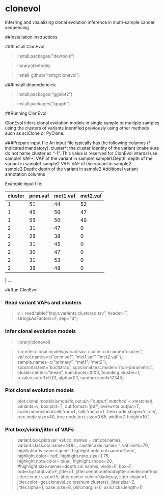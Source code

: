 # clonevol
Inferring and visualizing clonal evolution inference in multi-sample cancer sequencing

##Installation instructions

###Install ClonEvol
> install.packages("devtools")

> library(devtools)

> install_github(“hdng/clonevol”)

###Install dependencies:
>install.packages(“ggplot2”)

>install.packages(“igraph”)

##Running ClonEvol

ClonEvol infers clonal evolution models in single sample or multiple samples using the clusters of variants identified previously using other methods such as sciClone or PyClone.

###Prepare input file
An input file typically has the following columns (* indicated mandatory):
cluster*: the cluster identity of the variant (make sure do not name cluster as “-1”. This value is reserved for ClonEvol internal use.
sample1.VAF*: VAF of the variant in sample1
sample1.Depth: depth of the variant in sample1
sample2.VAF: VAF of the variant in sample2
sample2.Depth: depth of the variant in sample2
Additional variant annotation columns

Example input file:

| cluster  |  prim.vaf  |  met1.vaf  |  met2.vaf |
|----------|------------|------------|-----------|
| 1        |  51        |  44        |  52       |
| 1        |  45        |  56        |  47       |
| 1        |  55        |  50        |  49       |
| 2        |  31        |  47        |  0        |
| 2        |  28        |  38        |  0        |
| 2        |  31        |  45        |  0        |
| 2        |  30        |  47        |  0        |
| 2        |  31        |  53        |  0        |
| 2        |  38        |  48        |  0        |

| ….

##Run ClonEvol
### Read variant VAFs and clusters
> v = read.table(“input.variants.clustered.tsv”, header=T, stringsAsFactors=F, sep=”\t”)

### Infer clonal evolution models
> library(clonevol)

> x = infer.clonal.models(variants=v,
            cluster.col.name=”cluster”,
vaf.col.names=c(“prim.vaf”, “met1.vaf”, “met2.vaf”),
                            sample.names=c(“primary”, “met1”, “met2”),
                            subclonal.test='bootstrap',
                            subclonal.test.model=”non-parametric”,
                            cluster.center=”mean”,
                            num.boots=1000,
                            founding.cluster=1,
                            p.value.cutoff=0.01,
                            alpha=0.1,
                            random.seed=12345)

### Plot clonal evolution models
> plot.clonal.models(x$models,
                       out.dir=”output”,
                       matched=x$matched,
                       variants=v,
                       box.plot=T,
                       out.format='pdf',
overwrite.output=T,
                       scale.monoclonal.cell.frac=T,
                       cell.frac.ci=T,
                       tree.node.shape='circle',
                       tree.node.size=40,
                       tree.node.text.size=0.65,
                       width=7, height=10
    )


### Plot box/violin/jitter of VAFs
> variant.box.plot(var, vaf.col.names = vaf.col.names,
                          variant.class.col.name=NULL,
                          cluster.axis.name='',
                          vaf.limits=70,
                          highlight='is.cancer.gene',
                          highlight.note.col.name='Gene',
                          highlight.color='red',
                          highlight.note.size=1.75,
                          highlight.note.color='blue',
                          highlight.shape=20,
                          #highlight.size.names=depth.col.names,
                          violin=F,
                          box=F,
                          order.by.total.vaf=F,
                          jitter=T,
                          jitter.center.method=jitter.center.method,
                          jitter.center.size=0.5,
                          jitter.center.color='darkgray,
                          jitter.shape=1,
                          jitter.color=get.clonevol.colors(num.clusters),
                          jitter.size=2,
                          jitter.alpha=1,
                          base_size=8,
                          plot.margin=0,
                          axis.ticks.length=1)





